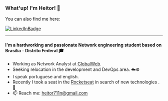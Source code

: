 ### What'up! I'm Heitor! :ghost:

You can also find me here:

[![LinkedInBadge](https://img.shields.io/badge/-LinkedIn-blue?style=flat&logo=Linkedin&logoColor=white&link=www.linkedin.com/in/heitor-de-melo-cardozo)](https://www.linkedin.com/in/heitor-de-melo-cardozo)

---

#### I'm a hardworking and passionate Network engineering student based on Brasília - Distrito Federal 🎓

- Working as Network Analyst at [GlobalWeb](https://www.globalweb.com.br/).
- Seeking relocation in the development and DevOps area. :cloud::gear:
- I speak portuguese and english.
- Recently I took a seat in the [Rocketseat](https://rocketseat.com.br/) in search of new technologies . 🚀
- 📫 Reach me: heitor711n@gmail.com
